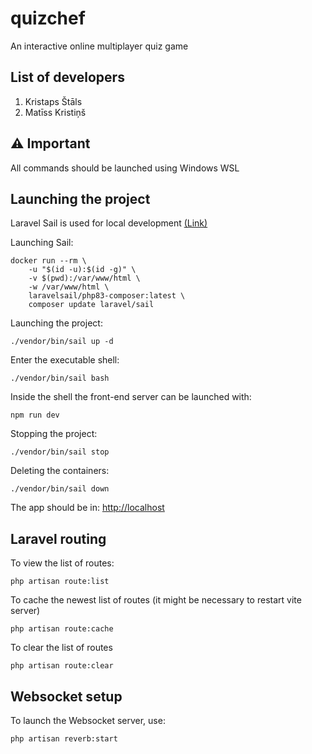 # quizchef

An interactive online multiplayer quiz game

## List of developers

1. Kristaps Štāls
1. Matīss Kristiņš

## ⚠️ Important

All commands should be launched using Windows WSL

## Launching the project
Laravel Sail is used for local development [(Link)](https://laravel.com/docs/11.x/sail#introduction)

Launching Sail:

```
docker run --rm \
    -u "$(id -u):$(id -g)" \
    -v $(pwd):/var/www/html \
    -w /var/www/html \
    laravelsail/php83-composer:latest \
    composer update laravel/sail
```

Launching the project:

```
./vendor/bin/sail up -d
```

Enter the executable shell:

```
./vendor/bin/sail bash
```

Inside the shell the front-end server can be launched with:

```
npm run dev
```

Stopping the project:

```
./vendor/bin/sail stop
```

Deleting the containers:

```
./vendor/bin/sail down
```

The app should be in: [http://localhost](http://localhost)


## Laravel routing

To view the list of routes:

```
php artisan route:list
```

To cache the newest list of routes (it might be necessary to restart vite server)

```
php artisan route:cache
```

To clear the list of routes

```
php artisan route:clear
```

## Websocket setup

To launch the Websocket server, use:

```
php artisan reverb:start
```

